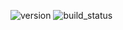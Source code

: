 ![version](https://img.shields.io/github/package-json/v/aseprano/ts-sagas) ![build_status](https://img.shields.io/circleci/build/github/aseprano/ts-sagas)